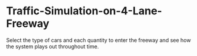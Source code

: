 # Traffic-Simulation-on-4-Lane-Freeway
Select the type of cars and each quantity to enter the freeway and see how the system plays out throughout time. 
